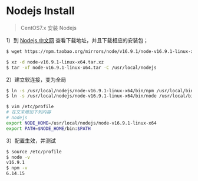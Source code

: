 # Nodejs Install

> CentOS7.x 安装 Nodejs

1）到 [Nodejs 中文网](http://nodejs.cn/download/) 查看下载地址，并且下载相应的安装包；

```bash
$ wget https://npm.taobao.org/mirrors/node/v16.9.1/node-v16.9.1-linux-x64.tar.xz

$ xz -d node-v16.9.1-linux-x64.tar.xz
$ tar -xf node-v16.9.1-linux-x64.tar -C /usr/local/nodejs
```

2）建立软连接，变为全局

```bash
$ ln -s /usr/local/nodejs/node-v16.9.1-linux-x64/bin/npm /usr/local/bin/
$ ln -s /usr/local/nodejs/node-v16.9.1-linux-x64/bin/node /usr/local/bin/
```

```bash
$ vim /etc/profile
# 在文末增加下列内容
# nodejs
export NODE_HOME=/usr/local/nodejs/node-v16.9.1-linux-x64
export PATH=$NODE_HOME/bin:$PATH
```

3）配置生效，并测试

```bash
$ source /etc/profile
$ node -v
v16.9.1
$ npm -v
6.14.15
```
